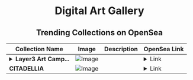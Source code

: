 <div align="center">

# Digital Art Gallery

## Trending Collections on OpenSea

| Collection Name                       | Image                                                                                     | Description                       | OpenSea Link                                                                                          |
|---------------------------------------|-------------------------------------------------------------------------------------------|-----------------------------------|--------------------------------------------------------------------------------------------------------|
| **<details><summary>Layer3 Art Camp...</summary>Layer3 Art Campaign: Diaspora Dreamscape 19</details>** | ![Image](https://i.seadn.io/s/raw/files/ac3023b45fa2a04610095cacf6f71c2d.jpg?w=500&auto=format?w=200&auto=format) |  | <details><summary>Link</summary>[Layer3 Art Campaign: Diaspora Dreamscape 19](https://opensea.io/collection/layer3-art-campaign-diaspora-dreamscape-19)</details> |
| **CITADELLIA** | ![Image](https://i.seadn.io/s/raw/files/61808ea77c1efdfc8bec314e54287584.png?w=500&auto=format?w=200&auto=format) |  | <details><summary>Link</summary>[CITADELLIA](https://opensea.io/collection/citadellia)</details> |

</div>